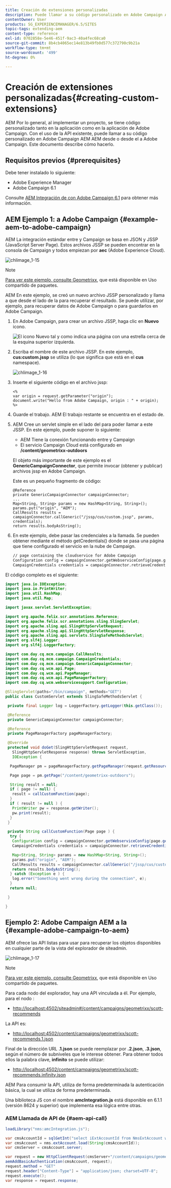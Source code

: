 ```yaml
---
title: Creación de extensiones personalizadas
description: Puede llamar a su código personalizado en Adobe Campaign AEM AEM desde el punto de vista de los usuarios o desde el punto de vista de los usuarios hasta el de los en Adobe Campaign.
contentOwner: User
products: SG_EXPERIENCEMANAGER/6.5/SITES
topic-tags: extending-aem
content-type: reference
exl-id: 0702858e-5e46-451f-9ac3-40a4fec68ca0
source-git-commit: 8b4cb4065ec14e813b49fb0d577c372790c9b21a
workflow-type: tm+mt
source-wordcount: '499'
ht-degree: 0%

---
```


# Creación de extensiones personalizadas{#creating-custom-extensions}

AEM Por lo general, al implementar un proyecto, se tiene código personalizado tanto en la aplicación como en la aplicación de Adobe Campaign. Con el uso de la API existente, puede llamar a su código personalizado en Adobe Campaign AEM AEM desde o desde el a Adobe Campaign. Este documento describe cómo hacerlo.

## Requisitos previos {#prerequisites}

Debe tener instalado lo siguiente:

* Adobe Experience Manager
* Adobe Campaign 6.1

Consulte [AEM Integración de con Adobe Campaign 6.1](/help/sites-administering/campaignonpremise.md) para obtener más información.

## AEM Ejemplo 1: a Adobe Campaign {#example-aem-to-adobe-campaign}

AEM La integración estándar entre y Campaign se basa en JSON y JSSP (JavaScript Server Page). Estos archivos JSSP se pueden encontrar en la consola de Campaign y todos empiezan por **aec** (Adobe Experience Cloud).

![chlimage_1-15](assets/chlimage_1-15a.png)

>[!NOTE]
>
>[Para ver este ejemplo, consulte Geometrixx](/help/sites-developing/we-retail.md), que está disponible en Uso compartido de paquetes.

AEM En este ejemplo, se creó un nuevo archivo JSSP personalizado y llama a que desde el lado de la para recuperar el resultado. Se puede utilizar, por ejemplo, para recuperar datos de Adobe Campaign o para guardarlos en Adobe Campaign.

1. En Adobe Campaign, para crear un archivo JSSP, haga clic en **Nuevo** icono.

   ![El icono Nuevo tal y como indica una página con una estrella cerca de la esquina superior izquierda.](do-not-localize/chlimage_1-4a.png)

1. Escriba el nombre de este archivo JSSP. En este ejemplo, **cus:custom.jssp** se utiliza (lo que significa que está en el **cus** namespace).

   ![chlimage_1-16](assets/chlimage_1-16a.png)

1. Inserte el siguiente código en el archivo jssp:

   ```
   <%
   var origin = request.getParameter("origin");
   document.write("Hello from Adobe Campaign, origin : " + origin);
   %>
   ```

1. Guarde el trabajo. AEM El trabajo restante se encuentra en el estado de.
1. AEM Cree un servlet simple en el lado del para poder llamar a este JSSP. En este ejemplo, puede suponer lo siguiente:

   * AEM Tiene la conexión funcionando entre y Campaign
   * El servicio Campaign Cloud está configurado en **/content/geometrixx-outdoors**

   El objeto más importante de este ejemplo es el **GenericCampaignConnector**, que permite invocar (obtener y publicar) archivos jssp en Adobe Campaign.

   Este es un pequeño fragmento de código:

   ```
   @Reference
   private GenericCampaignConnector campaignConnector;
   ...
   Map<String, String> params = new HashMap<String, String>();
   params.put("origin", "AEM");
   CallResults results = campaignConnector.callGeneric("/jssp/cus/custom.jssp", params, credentials);
   return results.bodyAsString();
   ```

1. En este ejemplo, debe pasar las credenciales a la llamada. Se pueden obtener mediante el método getCredentials() donde se pasa una página que tiene configurado el servicio en la nube de Campaign.

   ```xml
   // page containing the cloudservice for Adobe Campaign
   Configuration config = campaignConnector.getWebserviceConfig(page.getContentResource().getParent());
   CampaignCredentials credentials = campaignConnector.retrieveCredentials(config);
   ```

El código completo es el siguiente:

```java
import java.io.IOException;
import java.io.PrintWriter;
import java.util.HashMap;
import java.util.Map;

import javax.servlet.ServletException;

import org.apache.felix.scr.annotations.Reference;
import org.apache.felix.scr.annotations.sling.SlingServlet;
import org.apache.sling.api.SlingHttpServletRequest;
import org.apache.sling.api.SlingHttpServletResponse;
import org.apache.sling.api.servlets.SlingSafeMethodsServlet;
import org.slf4j.Logger;
import org.slf4j.LoggerFactory;

import com.day.cq.mcm.campaign.CallResults;
import com.day.cq.mcm.campaign.CampaignCredentials;
import com.day.cq.mcm.campaign.GenericCampaignConnector;
import com.day.cq.wcm.api.Page;
import com.day.cq.wcm.api.PageManager;
import com.day.cq.wcm.api.PageManagerFactory;
import com.day.cq.wcm.webservicesupport.Configuration;

@SlingServlet(paths="/bin/campaign", methods="GET")
public class CustomServlet extends SlingSafeMethodsServlet {

 private final Logger log = LoggerFactory.getLogger(this.getClass());

 @Reference
 private GenericCampaignConnector campaignConnector;

 @Reference
 private PageManagerFactory pageManagerFactory;

 @Override
 protected void doGet(SlingHttpServletRequest request,
   SlingHttpServletResponse response) throws ServletException,
   IOException {

  PageManager pm = pageManagerFactory.getPageManager(request.getResourceResolver());

  Page page = pm.getPage("/content/geometrixx-outdoors");

  String result = null;
  if ( page != null) {
   result = callCustomFunction(page);
  }
  if ( result != null ) {
   PrintWriter pw = response.getWriter();
   pw.print(result);
  }
 }

 private String callCustomFunction(Page page ) {
  try {
   Configuration config = campaignConnector.getWebserviceConfig(page.getContentResource().getParent());
   CampaignCredentials credentials = campaignConnector.retrieveCredentials(config);

   Map<String, String> params = new HashMap<String, String>();
   params.put("origin", "AEM");
   CallResults results = campaignConnector.callGeneric("/jssp/cus/custom.jssp", params, credentials);
   return results.bodyAsString();
  } catch (Exception e ) {
   log.error("Something went wrong during the connection", e);
  }
  return null;

 }

}
```

## Ejemplo 2: Adobe Campaign AEM a la {#example-adobe-campaign-to-aem}

AEM ofrece las API listas para usar para recuperar los objetos disponibles en cualquier parte de la vista del explorador de siteadmin.

![chlimage_1-17](assets/chlimage_1-17a.png)

>[!NOTE]
>
>[Para ver este ejemplo, consulte Geometrixx](/help/sites-developing/we-retail.md), que está disponible en Uso compartido de paquetes.

Para cada nodo del explorador, hay una API vinculada a él. Por ejemplo, para el nodo :

* [http://localhost:4502/siteadmin#/content/campaigns/geometrixx/scott-recommends](http://localhost:4502/siteadmin#/content/campaigns/geometrixx/scott-recommends)

La API es:

* [http://localhost:4502/content/campaigns/geometrixx/scott-recommends.1.json](http://localhost:4502/content/campaigns/geometrixx/scott-recommends.2.json)

Final de la dirección URL **.1.json** se puede reemplazar por **.2.json**, **.3.json**, según el número de subniveles que le interese obtener. Para obtener todos ellos la palabra clave, **infinito** se puede utilizar:

* [http://localhost:4502/content/campaigns/geometrixx/scott-recommends.infinity.json](http://localhost:4502/content/campaigns/geometrixx/scott-recommends.2.json)

AEM Para consumir la API, utiliza de forma predeterminada la autenticación básica, la cual se utiliza de forma predeterminada.

Una biblioteca JS con el nombre **amcIntegration.js** está disponible en 6.1.1 (versión 8624 y superior) que implementa esa lógica entre otras.

### AEM Llamada de API de {#aem-api-call}

```java
loadLibrary("nms:amcIntegration.js");

var cmsAccountId = sqlGetInt("select iExtAccountId from NmsExtAccount where sName=$(sz)","aemInstance")
var cmsAccount = nms.extAccount.load(String(cmsAccountId));
var cmsServer = cmsAccount.server;

var request = new HttpClientRequest(cmsServer+"/content/campaigns/geometrixx.infinity.json")
aemAddBasicAuthentication(cmsAccount, request);
request.method = "GET"
request.header["Content-Type"] = "application/json; charset=UTF-8";
request.execute();
var response = request.response;
```
